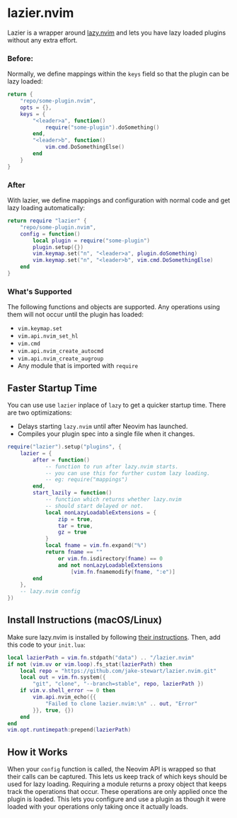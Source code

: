 # lazier.nvim
Lazier is a wrapper around [lazy.nvim](https://lazy.folke.io/) and lets you
have lazy loaded plugins without any extra effort.

### Before:
Normally, we define mappings within the `keys` field so that the plugin can
be lazy loaded:

```lua
return {
    "repo/some-plugin.nvim",
    opts = {},
    keys = {
        "<leader>a", function()
            require("some-plugin").doSomething()
        end,
        "<leader>b", function()
            vim.cmd.DoSomethingElse()
        end
    }
}
```

### After
With lazier, we define mappings and configuration with normal code and get
lazy loading automatically: 

```lua
return require "lazier" {
    "repo/some-plugin.nvim",
    config = function()
        local plugin = require("some-plugin")
        plugin.setup({})
        vim.keymap.set("n", "<leader>a", plugin.doSomething)
        vim.keymap.set("n", "<leader>b", vim.cmd.DoSomethingElse)
    end
}
```

### What's Supported
The following functions and objects are supported. Any operations using them
will not occur until the plugin has loaded:
- `vim.keymap.set`
- `vim.api.nvim_set_hl`
- `vim.cmd`
- `vim.api.nvim_create_autocmd`
- `vim.api.nvim_create_augroup`
- Any module that is imported with `require`

## Faster Startup Time
You can use use `lazier` inplace of `lazy` to get a quicker startup time.
There are two optimizations:
 - Delays starting `lazy.nvim` until after Neovim has launched.
 - Compiles your plugin spec into a single file when it changes.

```lua
require("lazier").setup("plugins", {
    lazier = {
        after = function()
            -- function to run after lazy.nvim starts.
            -- you can use this for further custom lazy loading.
            -- eg: require("mappings")
        end,
        start_lazily = function()
            -- function which returns whether lazy.nvim
            -- should start delayed or not.
            local nonLazyLoadableExtensions = {
                zip = true,
                tar = true,
                gz = true
            }
            local fname = vim.fn.expand("%")
            return fname == ""
                or vim.fn.isdirectory(fname) == 0
                and not nonLazyLoadableExtensions
                    [vim.fn.fnamemodify(fname, ":e")]
        end
    },
    -- lazy.nvim config
})
```


## Install Instructions (macOS/Linux)
Make sure lazy.nvim is installed by following
[their instructions](https://lazy.folke.io/installation).
Then, add this code to your `init.lua`:

```lua
local lazierPath = vim.fn.stdpath("data") .. "/lazier.nvim"
if not (vim.uv or vim.loop).fs_stat(lazierPath) then
    local repo = "https://github.com/jake-stewart/lazier.nvim.git"
    local out = vim.fn.system({
        "git", "clone", "--branch=stable", repo, lazierPath })
    if vim.v.shell_error ~= 0 then
        vim.api.nvim_echo({{
            "Failed to clone lazier.nvim:\n" .. out, "Error"
        }}, true, {})
    end
end
vim.opt.runtimepath:prepend(lazierPath)
```

## How it Works
When your `config` function is called, the Neovim API is wrapped so that
their calls can be captured. This lets us keep track of which keys should be
used for lazy loading. Requiring a module returns a proxy object that keeps
track the operations that occur. These operations are only applied once the
plugin is loaded. This lets you configure and use a plugin as though it were
loaded with your operations only taking once it actually loads.
